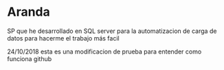 # Aranda
SP que he desarrollado en SQL server para la automatizacion de carga de datos para hacerme el trabajo más facil

24/10/2018 esta es una modificacion de prueba para entender como funciona github
